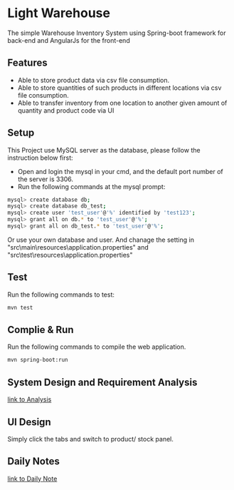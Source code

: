 # Light Warehouse

The simple Warehouse Inventory System using Spring-boot framework for back-end and AngularJs for the front-end

## Features

* Able to store product data via csv file consumption. 
* Able to store quantities of such products in different locations via csv file consumption. 
* Able to transfer inventory from one location to another given amount of quantity and product code via UI

## Setup
This Project use MySQL server as the database, please follow the instruction below first:

 - Open and login the mysql in your cmd, and the default port number of the server is 3306.
 - Run the following commands at the mysql prompt:

```sh
mysql> create database db;
mysql> create database db_test;
mysql> create user 'test_user'@'%' identified by 'test123'; 
mysql> grant all on db.* to 'test_user'@'%';
mysql> grant all on db_test.* to 'test_user'@'%'; 
```
Or use your own database and user. And chanage the setting in "src\main\resources\application.properties" and "src\test\resources\application.properties"

## Test
Run the following commands to test:
```sh
mvn test
```

## Complie & Run
Run the following commands to compile the web application.

```sh
mvn spring-boot:run
```

## System Design and Requirement Analysis

[link to Analysis](https://docs.google.com/document/d/1OjGQ-cSAmY4GcJQYGsFCcUdXkuw6Ae0MDnQ10HItohM/edit?usp=sharing)

## UI Design
Simply click the tabs and switch to product/ stock panel.

## Daily Notes

[link to Daily Note](https://docs.google.com/document/d/1zSvQhru3gsgZ6Eu3doy-KdvCRkPKnuTo5pb4KNcdS_8/edit?usp=sharing)

